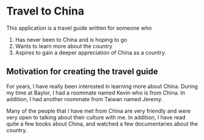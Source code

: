 # Travel to China

This application is a travel guide written for someone who 
1. Has never been to China and is hoping to go
2. Wants to learn more about the country
3. Aspires to gain a deeper appreciation of China as a country. 

## Motivation for creating the travel guide

For years, I have really been interested in learning more about China. During my time at Baylor, I had a roommate named Kevin who is from
China. In addition, I had another roommate from Taiwan named Jeremy. 

Many of the people that I have met from China are very friendly and were very open to talking about their culture with me. In addition, I have read quite a few books about China, and watched a few documentaries about the country. 